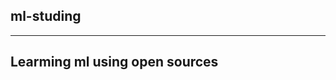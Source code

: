 ## ml-studing

-------------------------------------------
Learming ml using open sources 
-------------------------------------------
